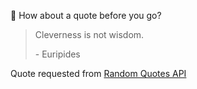 📣 How about a quote before you go?

> Cleverness is not wisdom.
>
> <p>- Euripides</p>

Quote requested from [Random Quotes API](https://github.com/lukePeavey/quotable)
